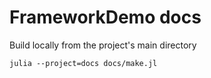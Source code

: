 # FrameworkDemo docs

Build locally from the project's main directory

```
julia --project=docs docs/make.jl
```
